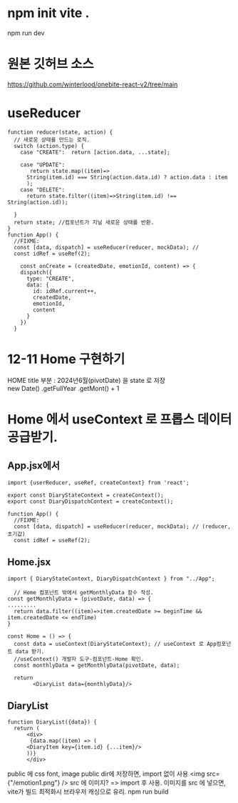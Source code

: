 # npm init vite .
npm run dev
# 원본 깃허브 소스
https://github.com/winterlood/onebite-react-v2/tree/main
# useReducer
```
function reducer(state, action) {
  // 새로운 상태를 만드는 로직.
  switch (action.type) {
    case "CREATE":  return [action.data, ...state];

    case "UPDATE":
       return state.map((item)=>
      String(item.id) === String(action.data.id) ? action.data : item
      );
    case "DELETE":
      return state.filter((item)=>String(item.id) !== String(action.id));
      
  }
  return state; //컴포넌트가 지닐 새로운 상태를 반환.
}
function App() {
  //FIXME:
  const [data, dispatch] = useReducer(reducer, mockData); // 
  const idRef = useRef(2);

    const onCreate = (createdDate, emotionId, content) => {
    dispatch({
      type: "CREATE",
      data: {
        id: idRef.current++,
        createdDate,
        emotionId,
        content
      }
    })
  }
```
# 12-11 Home 구현하기
HOME title 부분 : 2024년6월(pivotDate) 을 state 로 저장  
new Date()
.getFullYear
.getMont() + 1
# Home 에서 useContext 로 프롭스 데이터 공급받기.

## App.jsx에서
```
import {userReducer, useRef, createContext} from 'react';

export const DiaryStateContext = createContext(); 
export const DiaryDispatchContext = createContext(); 

function App() {
  //FIXME:
  const [data, dispatch] = useReducer(reducer, mockData); // (reducer, 초기값)
  const idRef = useRef(2);

```

## Home.jsx
```
import { DiaryStateContext, DiaryDispatchContext } from "../App";

  // Home 컴포넌트 밖에서 getMonthlyData 함수 작성.
const getMonthlyData = (pivotDate, data) => {
.........
  return data.filter((item)=>item.createdDate >= beginTime && item.createdDate <= endTime)
}

const Home = () => {
  const data = useContext(DiaryStateContext); // useContext 로 App컴포넌트 data 받기.
  //useContext() 개발자 도구-컴포넌트-Home 확인.
  const monthlyData = getMonthlyData(pivotDate, data);

  return
        <DiaryList data={monthlyData}/>
```

## DiaryList
```
function DiaryList({data}) {
  return (
      <div>
       {data.map((item) => (
      <DiaryItem key={item.id} {...item}/>
      ))}
      </div>
```
public 에 css font, image
public dir에 저장하면, import 없이 사용
      <img src={"/emotion1.png"} />
src 에 이미지? => import 후 사용.
이미지를 src 에 넣으면, vite가 빌드 최적화시 브라우저 캐싱으로 유리.
npm run build
